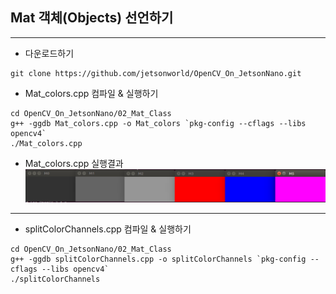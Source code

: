 ## Mat 객체(Objects) 선언하기
***

* 다운로드하기
```
git clone https://github.com/jetsonworld/OpenCV_On_JetsonNano.git
```

* Mat_colors.cpp 컴파일 & 실행하기
```
cd OpenCV_On_JetsonNano/02_Mat_Class
g++ -ggdb Mat_colors.cpp -o Mat_colors `pkg-config --cflags --libs opencv4`
./Mat_colors.cpp
```
* Mat_colors.cpp 실행결과
![Mat_colors.png](https://raw.githubusercontent.com/jetsonworld/OpenCV_On_JetsonNano/master/02_Mat_Class/Mat_colors.png)

***

* splitColorChannels.cpp 컴파일 & 실행하기
```
cd OpenCV_On_JetsonNano/02_Mat_Class
g++ -ggdb splitColorChannels.cpp -o splitColorChannels `pkg-config --cflags --libs opencv4`
./splitColorChannels
```
